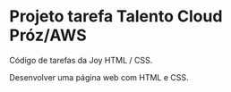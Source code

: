# Projeto tarefa Talento Cloud Próz/AWS

Código de tarefas da Joy HTML / CSS.

Desenvolver uma página web com HTML e CSS.
